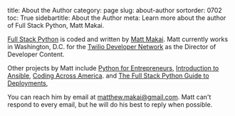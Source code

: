 title: About the Author
category: page
slug: about-author
sortorder: 0702
toc: True
sidebartitle: About the Author
meta: Learn more about the author of Full Stack Python, Matt Makai.


[Full Stack Python](https://www.fullstackpython.com/) is coded and written by
[Matt Makai](https://github.com/mattmakai). Matt currently
works in Washington, D.C. for the 
[Twilio Developer Network](https://www.twilio.com/blog/2014/02/introducing-developer-evangelist-matt-makai.html)
as the Director of Developer Content.

Other projects by Matt include 
[Python for Entrepreneurs](https://training.talkpython.fm/courses/explore_entrepreneurs/python-for-entrepreneurs-build-and-launch-your-online-business),
[Introduction to Ansible](https://training.talkpython.fm/courses/explore_ansible/introduction-to-ansible-with-python),
[Coding Across America](http://www.codingacrossamerica.com/).
and
[The Full Stack Python Guide to Deployments](https://www.deploypython.com/), 

You can reach him by email at matthew.makai@gmail.com. Matt can't 
respond to every email, but he will do his best to reply when possible.
